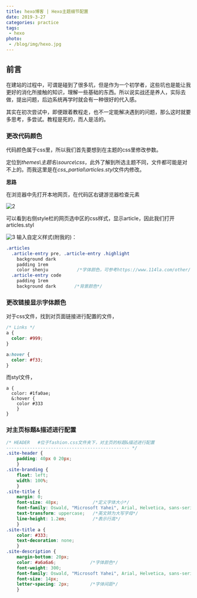 ```yaml
---
title: hexo博客 | Hexo主题细节配置
date: 2019-3-27
categories: practice
tags:
 - hexo
photo: 
 - /blog/img/hexo.jpg
---
```


## 前言 

在建站的过程中，可谓是碰到了很多坑，但是作为一个初学者，这些坑也是能让我更好的消化所接触的知识，理解一些基础的东西。所以说实战还是养人，实际去做，提出问题，后边系统再学时就会有一种很好的代入感。
<!-- more -->
其实在初次尝试中，即便跟着教程走，也不一定能解决遇到的问题，那么这时就要多思考，多尝试。教程是死的，而人是活的。



### 更改代码颜色

代码颜色属于css里，所以我们首先要想到在主题的css里修改参数。

定位到*themes\主题名\source\css*，此外了解到所选主题不同，文件都可能是对不上的。而我这里是在*css\_partial\articles.styl*文件内修改。

**思路**

在浏览器中先打开本地网页，在代码区右键游览器检查元素

![2](/blog/img/2019/hexo-set/2.png)

可以看到右侧style栏的网页选中区的css样式，显示article，因此我们打开articles.styl

![3](/blog/img/2019/hexo-set/3.png)
输入自定义样式(附我的)：
```css
.articles
  .article-entry pre, .article-entry .highlight
    background dark
    padding 1rem
    color shenju           /*字体颜色，可参考https://www.114la.com/other/rgb.htm*/
  .article-entry code
    padding 1rem
    background dark       /*背景颜色*/
```

### 更改链接显示字体颜色

对于css文件，找到对页面链接进行配置的文件，

```css
/* Links */
a {
  color: #999;
}

a:hover {
  color: #f33;
}
```
而styl文件，

```styl
a {
  color: #1fa0ae;
  &:hover {
    color #333
	}
}
```
### 对主页标题&描述进行配置

```css
/* HEADER   #位于fashion.css文件夹下，对主页的标题&描述进行配置
----------------------------------------------- */
.site-header {
	padding: 40px 0 20px;
	}
.site-branding {
	float: left;
	width: 100%;
	}
.site-title {
	margin: 0;
	font-size: 48px;             /*定义字体大小*/
	font-family: Oswald, "Microsoft Yahei", Arial, Helvetica, sans-serif;
	text-transform: uppercase;   /*英文转为大写字母*/
	line-height: 1.2em;          /*表示行高*/
	}
.site-title a {
	color: #333;
	text-decoration: none;
	}
.site-description {
	margin-bottom: 20px;
	color: #a6a6a6;             /*字体颜色*/
	font-weight: 300;
	font-family: Oswald, "Microsoft Yahei", Arial, Helvetica, sans-serif;
	font-size: 14px;
	letter-spacing: 2px;        /*字体间距*/
	}

```
<br>